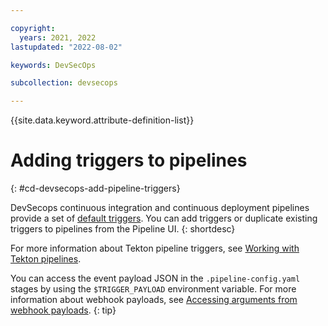 ```yaml
---

copyright:
  years: 2021, 2022
lastupdated: "2022-08-02"

keywords: DevSecOps

subcollection: devsecops

---
```


{{site.data.keyword.attribute-definition-list}}

# Adding triggers to pipelines
{: #cd-devsecops-add-pipeline-triggers}

DevSecops continuous integration and continuous deployment pipelines provide a set of [default triggers](/docs/devsecops?topic=devsecops-cd-devsecops-triggers). You can add triggers or duplicate existing triggers to pipelines from the Pipeline UI.
{: shortdesc}

For more information about Tekton pipeline triggers, see [Working with Tekton pipelines](/docs/ContinuousDelivery?topic=ContinuousDelivery-tekton-pipelines).

You can access the event payload JSON in the `.pipeline-config.yaml` stages by using the `$TRIGGER_PAYLOAD` environment variable. For more information about webhook payloads, see [Accessing arguments from webhook payloads](/docs/devsecops?topic=devsecops-cd-devsecops-webhook-payloads).
{: tip}
